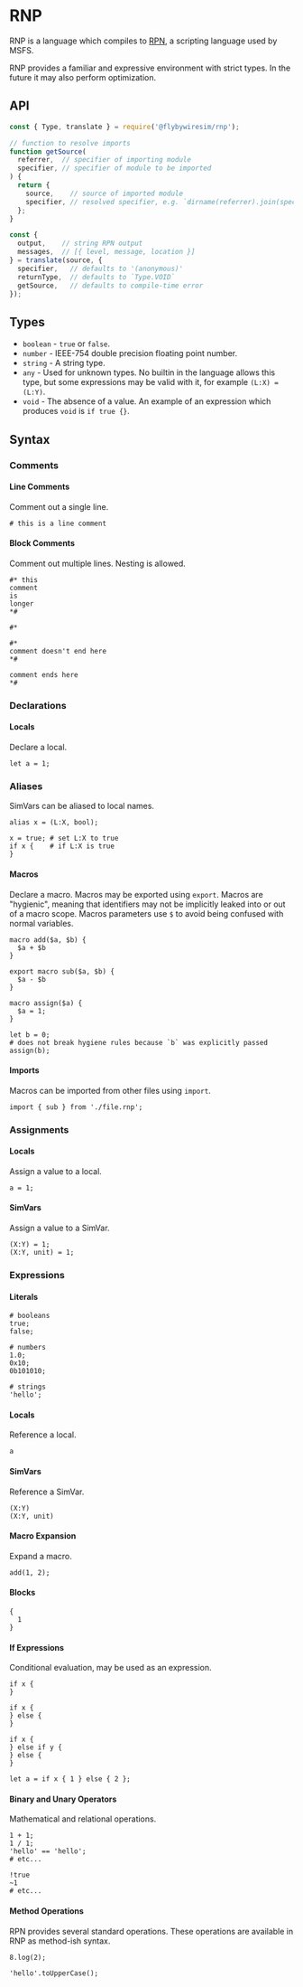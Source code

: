 # RNP

RNP is a language which compiles to [RPN][], a scripting language used by MSFS.

RNP provides a familiar and expressive environment with strict types. In
the future it may also perform optimization.

## API

```js
const { Type, translate } = require('@flybywiresim/rnp');

// function to resolve imports
function getSource(
  referrer,  // specifier of importing module
  specifier, // specifier of module to be imported
) {
  return {
    source,    // source of imported module
    specifier, // resolved specifier, e.g. `dirname(referrer).join(specifier)`
  };
}

const {
  output,    // string RPN output
  messages,  // [{ level, message, location }]
} = translate(source, {
  specifier,   // defaults to '(anonymous)'
  returnType,  // defaults to `Type.VOID`
  getSource,   // defaults to compile-time error
});
```

## Types

- `boolean` - `true` or `false`.
- `number` - IEEE-754 double precision floating point number.
- `string` - A string type.
- `any` - Used for unknown types. No builtin in the language allows this type,
   but some expressions may be valid with it, for example `(L:X) = (L:Y)`.
- `void` - The absence of a value. An example of an expression which produces
  `void` is `if true {}`.

## Syntax

### Comments

#### Line Comments

Comment out a single line.

```rnp
# this is a line comment
```

#### Block Comments

Comment out multiple lines. Nesting is allowed.

```rnp
#* this
comment
is
longer
*#
```

```rnp
#*

#*
comment doesn't end here
*#

comment ends here
*#
```

### Declarations

#### Locals

Declare a local.

```rnp
let a = 1;
```

### Aliases

SimVars can be aliased to local names.

```rnp
alias x = (L:X, bool);

x = true; # set L:X to true
if x {    # if L:X is true
}
```

#### Macros

Declare a macro. Macros may be exported using `export`. Macros are "hygienic",
meaning that identifiers may not be implicitly leaked into or out of a macro
scope. Macros parameters use `$` to avoid being confused with normal variables.

```rnp
macro add($a, $b) {
  $a + $b
}
```

```rnp
export macro sub($a, $b) {
  $a - $b
}
```

```rnp
macro assign($a) {
  $a = 1;
}

let b = 0;
# does not break hygiene rules because `b` was explicitly passed
assign(b);
```

#### Imports

Macros can be imported from other files using `import`.

```rnp
import { sub } from './file.rnp';
```

### Assignments

#### Locals

Assign a value to a local.

```rnp
a = 1;
```

#### SimVars

Assign a value to a SimVar.

```rnp
(X:Y) = 1;
(X:Y, unit) = 1;
```

### Expressions

#### Literals

```rnp
# booleans
true;
false;

# numbers
1.0;
0x10;
0b101010;

# strings
'hello';
```

#### Locals

Reference a local.

```rnp
a
```

#### SimVars

Reference a SimVar.

```rnp
(X:Y)
(X:Y, unit)
```

#### Macro Expansion

Expand a macro.

```rnp
add(1, 2);
```

#### Blocks

```rnp
{
  1
}
```

#### If Expressions

Conditional evaluation, may be used as an expression.

```rnp
if x {
}
```

```rnp
if x {
} else {
}
```

```rnp
if x {
} else if y {
} else {
}
```

```rnp
let a = if x { 1 } else { 2 };
```

#### Binary and Unary Operators

Mathematical and relational operations.

```rnp
1 + 1;
1 / 1;
'hello' == 'hello';
# etc...

!true
~1
# etc...
```

#### Method Operations

RPN provides several standard operations. These operations are available in
RNP as method-ish syntax.

```rnp
8.log(2);
```

```rnp
'hello'.toUpperCase();
```

[RPN]: https://www.prepar3d.com/SDKv5/sdk/scripting/rpn_scripting.html
